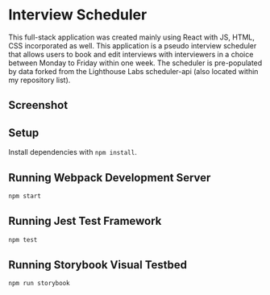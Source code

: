 # Interview Scheduler

This full-stack application was created mainly using React with JS, HTML, CSS incorporated as well.
This application is a pseudo interview scheduler that allows users to book and edit interviews with interviewers in a choice between Monday to Friday within one week. The scheduler is pre-populated by data forked from the Lighthouse Labs scheduler-api (also located within my repository list). 

## Screenshot



## Setup

Install dependencies with `npm install`.

## Running Webpack Development Server

```sh
npm start
```

## Running Jest Test Framework

```sh
npm test
```

## Running Storybook Visual Testbed

```sh
npm run storybook
```
